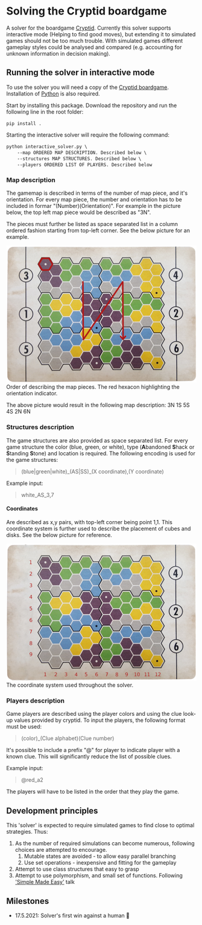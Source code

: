 # Solving the Cryptid boardgame

A solver for the boardgame [Cryptid](https://ospreypublishing.com/store/osprey-games/board-card-games/cryptid?___store=osprey_rst). Currently this solver supports interactive mode (Helping to find good moves), but extending it to simulated games should not be too much trouble. With simulated games different gameplay styles could be analysed and compared (e.g. accounting for unknown information in decision making).

## Running the solver in interactive mode

To use the solver you will need a copy of the [Cryptid boardgame](https://ospreypublishing.com/store/osprey-games/board-card-games/cryptid?___store=osprey_rst). Installation of [Python](https://www.python.org/) is also required.

Start by installing this package.
Download the repository and run the following line in the root folder:

```
pip install .
```

Starting the interactive solver will require the following command:

```
python interactive_solver.py \
    --map ORDERED MAP DESCRIPTION. Described below \
    --structures MAP STRUCTURES. Described below \
    --players ORDERED LIST OF PLAYERS. Described below
```

### Map description

The gamemap is described in terms of the number of map piece, and it's orientation. For every map piece, the number and orientation has to be included in formar "(Number)(Orientation)". For example in the picture below, the top left map piece would be described as "3N".

The pieces must further be listed as space separated list in a column ordered fashion starting from top-left corner. See the below picture for an example.

![A map with an arrow going from top-left corner to bottom-left, and continuing from top-right to bottom-right](./assets/Map-descriptor.jpeg)
Order of describing the map pieces. The red hexacon highlighting the orientation indicator.

The above picture would result in the following map description:
3N 1S 5S 4S 2N 6N

### Structures description

The game structures are also provided as space separated list. For every game structure the color (blue, green, or white), type (**A**bandoned **S**hack or **S**tanding **S**tone) and location is required. The following encoding is used for the game structures:

> (blue|green|white)\_(AS|SS)_(X coordinate),(Y coordinate)

Example input:

> white_AS_3,7

#### Coordinates

Are described as x,y pairs, with top-left corner being point 1,1. This coordinate system is further used to describe the placement of cubes and disks.
See the below picture for reference.

![A hexaconal map with numbering running through x and y axis](./assets/Game-coordinates.jpeg)
The coordinate system used throughout the solver.

### Players description

Game players are described using the player colors and using the clue look-up values provided by cryptid. To input the players, the following format must be used:

> (color)\_(Clue alphabet)(Clue number)

It's possible to include a prefix "@" for player to indicate player with a known clue. This will significantly reduce the list of possible clues.

Example input:

> @red_a2

The players will have to be listed in the order that they play the game.

## Development principles

This 'solver' is expected to require simulated games to find close to optimal strategies. Thus:

1. As the number of required simulations can become numerous, following choices are attempted to encourage.
    1. Mutable states are avoided - to allow easy parallel branching
    2. Use set operations - inexpensive and fitting for the gameplay
2. Attempt to use class structures that easy to grasp
3. Attempt to use polymorphism, and small set of functions. Following ['Simple Made Easy'](https://www.infoq.com/presentations/Simple-Made-Easy) talk

## Milestones

* 17.5.2021: Solver's first win against a human 🥳
